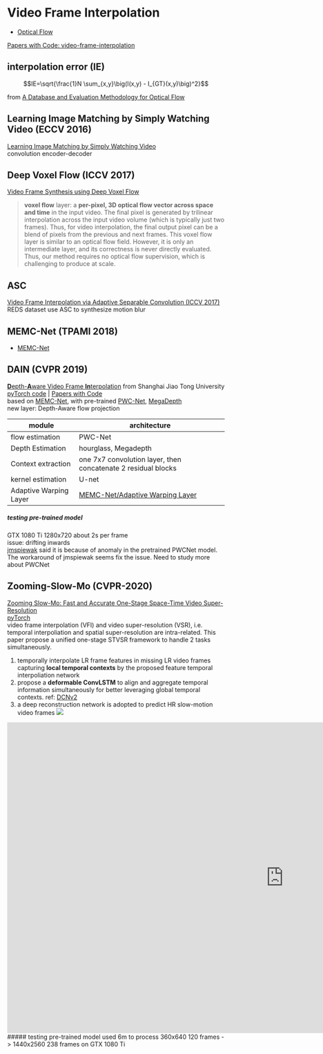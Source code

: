 # Video Frame Interpolation
* [Optical Flow](optical_flow.md)

[Papers with Code: video-frame-interpolation](https://paperswithcode.com/task/video-frame-interpolation)

## interpolation error (IE)
```math
IE=\sqrt{\frac{1}N \sum_{x,y}\big(I(x,y) - I_{GT}(x,y)\big)^2}
```
from [A Database and Evaluation Methodology for Optical Flow](http://vision.middlebury.edu/flow/floweval-ijcv2011.pdf)

## Learning Image Matching by Simply Watching Video (ECCV 2016)
[Learning Image Matching by Simply Watching Video](https://arxiv.org/abs/1603.06041)  
convolution encoder-decoder

## Deep Voxel Flow (ICCV 2017)
[Video Frame Synthesis using Deep Voxel Flow](https://arxiv.org/abs/1603.06041)  
> **voxel flow** layer: a **per-pixel, 3D optical flow vector across space and time** in the input video. The final pixel is generated by trilinear interpolation across the input video volume (which is typically just two frames). Thus, for video interpolation, the final output pixel can be a blend of pixels from the previous and next frames. This voxel flow layer is similar to an optical flow field. However, it is only an intermediate layer, and its correctness is never directly evaluated. Thus, our method requires no optical flow supervision, which is challenging to produce at scale.

## ASC
[Video Frame Interpolation via Adaptive Separable Convolution (ICCV 2017)](http://openaccess.thecvf.com/content_ICCV_2017/papers/Niklaus_Video_Frame_Interpolation_ICCV_2017_paper.pdf)  
REDS dataset use ASC to synthesize motion blur  

## MEMC-Net (TPAMI 2018)
* [MEMC-Net](MEMC-Net.md)

## DAIN (CVPR 2019)
[**D**epth-**A**ware Video Frame **In**terpolation](https://arxiv.org/pdf/1904.00830v1.pdf) from Shanghai Jiao Tong University    
[pyTorch code](https://github.com/baowenbo/DAIN) | [Papers with Code](https://paperswithcode.com/paper/depth-aware-video-frame-interpolation)  
based on [MEMC-Net](#memc-net-tpami-2018), with pre-trained [PWC-Net](optical_flow.html#pwc-net-cvpr-2018), [MegaDepth](https://arxiv.org/abs/1604.03901)  
new layer: Depth-Aware flow projection

module|architecture
---|---
flow estimation | PWC-Net|
Depth Estimation|hourglass, Megadepth
Context extraction|one 7x7 convolution layer, then concatenate 2 residual blocks
kernel estimation|U-net
Adaptive Warping Layer|[MEMC-Net/Adaptive Warping Layer](MEMC-Net.html#adaptive-warping-layer)

##### testing pre-trained model
GTX 1080 Ti 1280x720 about 2s per frame  
issue: drifting inwards  
[jmspiewak](https://github.com/baowenbo/DAIN/issues/51) said it is because of anomaly in the pretrained PWCNet model. The workaround of jmspiewak seems fix the issue. Need to study more about PWCNet

## Zooming-Slow-Mo (CVPR-2020)
[Zooming Slow-Mo: Fast and Accurate One-Stage Space-Time Video Super-Resolution](https://arxiv.org/abs/2002.11616)  
[pyTorch](https://github.com/Mukosame/Zooming-Slow-Mo-CVPR-2020)  
video frame interpolation (VFI) and video super-resolution (VSR), i.e. temporal interpoliation and spatial super-resolution are intra-related. This paper propose a unified one-stage STVSR framework to handle 2 tasks simultaneously.
1. temporally interpolate LR frame features in missing LR video frames capturing **local temporal contexts** by the proposed feature temporal interpoliation network
2. propose a **deformable ConvLSTM** to align and aggregate temporal information simultaneously for better leveraging global temporal contexts. ref: [DCNv2](/CNN/models.html#dcnv2-cvpr-2019)
3. a deep reconstruction network is adopted to predict HR slow-motion video frames
![](https://github.com/Mukosame/Zooming-Slow-Mo-CVPR-2020/raw/master/dump/framework.png)
<iframe width="1280" height="720" src="https://www.youtube.com/embed/8mgD8JxBOus" frameborder="0" allow="accelerometer; autoplay; encrypted-media; gyroscope; picture-in-picture" allowfullscreen></iframe>
##### testing pre-trained model
used 6m to process 360x640 120 frames -> 1440x2560 238 frames on GTX 1080 Ti
